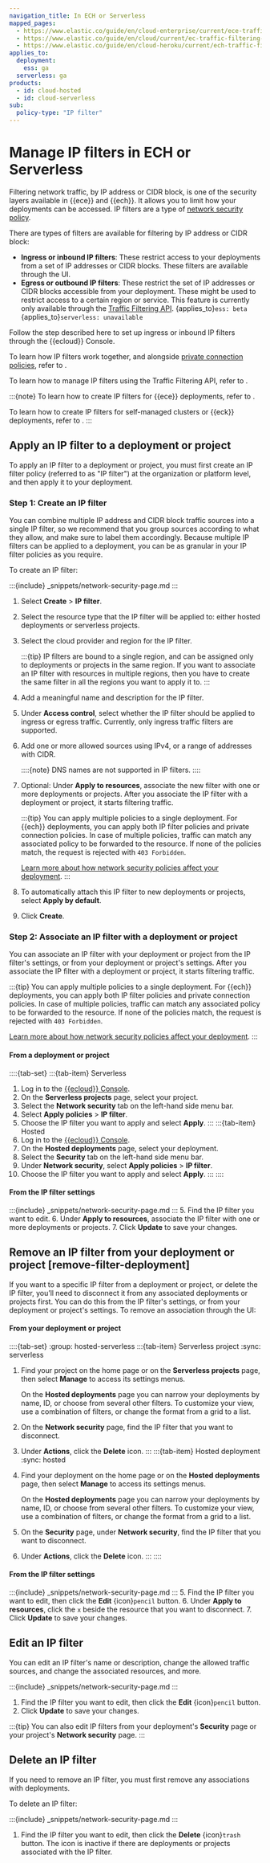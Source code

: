 ```yaml
---
navigation_title: In ECH or Serverless
mapped_pages:
  - https://www.elastic.co/guide/en/cloud-enterprise/current/ece-traffic-filtering-ip.html
  - https://www.elastic.co/guide/en/cloud/current/ec-traffic-filtering-ip.html
  - https://www.elastic.co/guide/en/cloud-heroku/current/ech-traffic-filtering-ip.html
applies_to:
  deployment:
    ess: ga
  serverless: ga
products:
  - id: cloud-hosted
  - id: cloud-serverless
sub:
  policy-type: "IP filter"
---
```


# Manage IP filters in ECH or Serverless

Filtering network traffic, by IP address or CIDR block, is one of the security layers available in {{ece}} and {{ech}}. It allows you to limit how your deployments can be accessed. IP filters are a type of [network security policy](/deploy-manage/security/network-security-policies.md).

There are types of filters are available for filtering by IP address or CIDR block:

* **Ingress or inbound IP filters**: These restrict access to your deployments from a set of IP addresses or CIDR blocks. These filters are available through the UI.
* **Egress or outbound IP filters**: These restrict the set of IP addresses or CIDR blocks accessible from your deployment. These might be used to restrict access to a certain region or service. This feature is currently only available through the [Traffic Filtering API](/deploy-manage/security/ec-traffic-filtering-through-the-api.md). {applies_to}`ess: beta` {applies_to}`serverless: unavailable` 

Follow the step described here to set up ingress or inbound IP filters through the {{ecloud}} Console.

To learn how IP filters work together, and alongside [private connection policies](private-link-traffic-filters.md), refer to [](/deploy-manage/security/network-security-policies.md).

To learn how to manage IP filters using the Traffic Filtering API, refer to [](/deploy-manage/security/ec-traffic-filtering-through-the-api.md).

:::{note}
To learn how to create IP filters for {{ece}} deployments, refer to [](ip-filtering-ece.md).

To learn how to create IP filters for self-managed clusters or {{eck}} deployments, refer to [](ip-filtering-basic.md).
:::

## Apply an IP filter to a deployment or project

To apply an IP filter to a deployment or project, you must first create an IP filter policy (referred to as "IP filter") at the organization or platform level, and then apply it to your deployment.

### Step 1: Create an IP filter

You can combine multiple IP address and CIDR block traffic sources into a single IP filter, so we recommend that you group sources according to what they allow, and make sure to label them accordingly. Because multiple IP filters can be applied to a deployment, you can be as granular in your IP filter policies as you require.

To create an IP filter:

:::{include} _snippets/network-security-page.md
::: 
1. Select **Create** > **IP filter**.
2. Select the resource type that the IP filter will be applied to: either hosted deployments or serverless projects.
3. Select the cloud provider and region for the IP filter. 
   
    :::{tip}
    IP filters are bound to a single region, and can be assigned only to deployments or projects in the same region. If you want to associate an IP filter with resources in multiple regions, then you have to create the same filter in all the regions you want to apply it to.
    :::
4. Add a meaningful name and description for the IP filter.
5. Under **Access control**, select whether the IP filter should be applied to ingress or egress traffic. Currently, only ingress traffic filters are supported.
6. Add one or more allowed sources using IPv4, or a range of addresses with CIDR.

    ::::{note}
    DNS names are not supported in IP filters.
    ::::
7.  Optional: Under **Apply to resources**, associate the new filter with one or more deployments or projects. After you associate the  IP filter with a deployment or project, it starts filtering traffic.

    :::{tip}
    You can apply multiple policies to a single deployment. For {{ech}} deployments, you can apply both IP filter policies and private connection policies. In case of multiple policies, traffic can match any associated policy to be forwarded to the resource. If none of the policies match, the request is rejected with `403 Forbidden`.

    [Learn more about how network security policies affect your deployment](network-security-policies.md).
    :::

8.  To automatically attach this IP filter to new deployments or projects, select **Apply by default**.
9.   Click **Create**.

### Step 2: Associate an IP filter with a deployment or project

You can associate an IP filter with your deployment or project from the IP filter's settings, or from your deployment or project's settings. After you associate the IP filter with a deployment or project, it starts filtering traffic.

:::{tip}
You can apply multiple policies to a single deployment. For {{ech}} deployments, you can apply both IP filter policies and private connection policies. In case of multiple policies, traffic can match any associated policy to be forwarded to the resource. If none of the policies match, the request is rejected with `403 Forbidden`.

[Learn more about how network security policies affect your deployment](network-security-policies.md).
:::

#### From a deployment or project

::::{tab-set}
:::{tab-item} Serverless
1. Log in to the [{{ecloud}} Console](https://cloud.elastic.co?page=docs&placement=docs-body).
2. On the **Serverless projects** page, select your project.
3. Select the **Network security** tab on the left-hand side menu bar.
4. Select **Apply policies** > **IP filter**.
6. Choose the IP filter you want to apply and select **Apply**.
:::
:::{tab-item} Hosted
1. Log in to the [{{ecloud}} Console](https://cloud.elastic.co?page=docs&placement=docs-body).
2. On the **Hosted deployments** page, select your deployment.
3. Select the **Security** tab on the left-hand side menu bar.
4. Under **Network security**, select **Apply policies** > **IP filter**.
5. Choose the IP filter you want to apply and select **Apply**.
:::
::::

#### From the IP filter settings

:::{include} _snippets/network-security-page.md
:::
5. Find the IP filter you want to edit.
6. Under **Apply to resources**, associate the IP filter with one or more deployments or projects.
7. Click **Update** to save your changes.

## Remove an IP filter from your deployment or project [remove-filter-deployment]

If you want to a specific IP filter from a deployment or project, or delete the IP filter, you’ll need to disconnect it from any associated deployments or projects first. You can do this from the IP filter's settings, or from your deployment or project's settings. To remove an association through the UI:

#### From your deployment or project

::::{tab-set}
:group: hosted-serverless
:::{tab-item} Serverless project
:sync: serverless
1. Find your project on the home page or on the **Serverless projects** page, then select **Manage** to access its settings menus.

    On the **Hosted deployments** page you can narrow your deployments by name, ID, or choose from several other filters. To customize your view, use a combination of filters, or change the format from a grid to a list.
2. On the **Network security** page, find the IP filter that you want to disconnect. 
3. Under **Actions**, click the **Delete** icon.
:::
:::{tab-item} Hosted deployment
:sync: hosted
1. Find your deployment on the home page or on the **Hosted deployments** page, then select **Manage** to access its settings menus.

    On the **Hosted deployments** page you can narrow your deployments by name, ID, or choose from several other filters. To customize your view, use a combination of filters, or change the format from a grid to a list.
2. On the **Security** page, under **Network security**, find the IP filter that you want to disconnect. 
3. Under **Actions**, click the **Delete** icon.
:::
::::

#### From the IP filter settings

:::{include} _snippets/network-security-page.md
:::
5. Find the IP filter you want to edit, then click the **Edit** {icon}`pencil` button.
6. Under **Apply to resources**, click the `x` beside the resource that you want to disconnect.
7. Click **Update** to save your changes.

## Edit an IP filter

You can edit an IP filter's name or description, change the allowed traffic sources, and change the associated resources, and more.

:::{include} _snippets/network-security-page.md
:::
1. Find the IP filter you want to edit, then click the **Edit** {icon}`pencil` button.
2. Click **Update** to save your changes.

:::{tip}
You can also edit IP filters from your deployment's **Security** page or your project's **Network security** page.
:::

## Delete an IP filter

If you need to remove an IP filter, you must first remove any associations with deployments.

To delete an IP filter:

:::{include} _snippets/network-security-page.md
:::
1. Find the IP filter you want to edit, then click the **Delete** {icon}`trash` button. The icon is inactive if there are deployments or projects associated with the IP filter.
